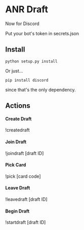 # ANR Draft
Now for Discord

Put your bot's token in secrets.json

## Install

```python setup.py install```

Or just...

```pip install discord```

since that's the only dependency.

## Actions
#### Create Draft

!createdraft

#### Join Draft

!joindraft [draft ID]

#### Pick Card

!pick [card code]

#### Leave Draft

!leavedraft [draft ID]

#### Begin Draft

!startdraft [draft ID]
